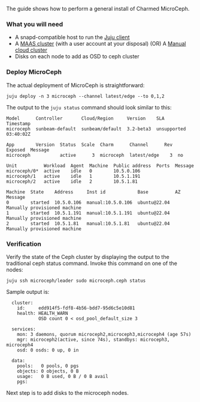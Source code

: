 The guide shows how to perform a general install of Charmed MicroCeph.

### What you will need

- A snapd-compatible host to run the [Juju client](https://juju.is/docs/installing)
- A [MAAS cluster](https://maas.io/install) (with a user account at your disposal)
  (OR)
  A [Manual cloud cluster](https://juju.is/docs/olm/manual-setup)
- Disks on each node to add as OSD to ceph cluster

### Deploy MicroCeph

The actual deployment of MicroCeph is straightforward:

    juju deploy -n 3 microceph --channel latest/edge --to 0,1,2

The output to the `juju status` command should look similar to this:

```
Model      Controller       Cloud/Region     Version    SLA          Timestamp
microceph  sunbeam-default  sunbeam/default  3.2-beta3  unsupported  03:40:02Z

App        Version  Status  Scale  Charm      Channel      Rev  Exposed  Message
microceph           active      3  microceph  latest/edge    3  no       

Unit          Workload  Agent  Machine  Public address  Ports  Message
microceph/0*  active    idle   0        10.5.0.106             
microceph/1   active    idle   1        10.5.1.191             
microceph/2   active    idle   2        10.5.1.81              

Machine  State    Address     Inst id            Base          AZ  Message
0        started  10.5.0.106  manual:10.5.0.106  ubuntu@22.04      Manually provisioned machine
1        started  10.5.1.191  manual:10.5.1.191  ubuntu@22.04      Manually provisioned machine
2        started  10.5.1.81   manual:10.5.1.81   ubuntu@22.04      Manually provisioned machine
```

### Verification

Verify the state of the Ceph cluster by displaying the output to the traditional ceph status command. Invoke this command on one of the nodes:

    juju ssh microceph/leader sudo microceph.ceph status

Sample output is:

```
  cluster:
    id:     edd914f5-fdf8-4b56-bdd7-95d6c5e10d81
    health: HEALTH_WARN
            OSD count 0 < osd_pool_default_size 3
 
  services:
    mon: 3 daemons, quorum microceph2,microceph3,microceph4 (age 57s)
    mgr: microceph2(active, since 74s), standbys: microceph3, microceph4
    osd: 0 osds: 0 up, 0 in
 
  data:
    pools:   0 pools, 0 pgs
    objects: 0 objects, 0 B
    usage:   0 B used, 0 B / 0 B avail
    pgs:
```

Next step is to add disks to the microceph nodes.
